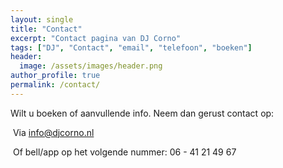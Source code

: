 ```yaml
---
layout: single
title: "Contact"
excerpt: "Contact pagina van DJ Corno"
tags: ["DJ", "Contact", "email", "telefoon", "boeken"]
header:
  image: /assets/images/header.png
author_profile: true
permalink: /contact/
---
```


Wilt u boeken of aanvullende info. Neem dan gerust contact op:

<img class="fas fa-fw fa-envelope-square"/> Via [info@djcorno.nl](mailto:info@djcorno.nl)


<img class="fas fa-fw fa-phone-square"/> Of bell/app op het volgende nummer: 06 - 41 21 49 67
